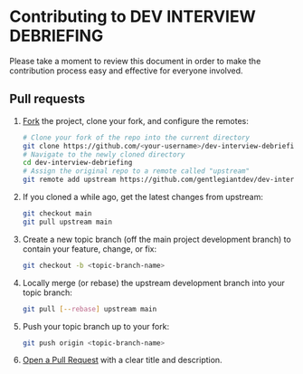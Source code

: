 # Contributing to DEV INTERVIEW DEBRIEFING

Please take a moment to review this document in order to make the contribution process easy and effective for everyone involved.

## Pull requests
1. [Fork](https://help.github.com/articles/fork-a-repo) the project, clone your fork, and configure the remotes:

   ```bash
   # Clone your fork of the repo into the current directory
   git clone https://github.com/<your-username>/dev-interview-debriefing.git
   # Navigate to the newly cloned directory
   cd dev-interview-debriefing
   # Assign the original repo to a remote called "upstream"
   git remote add upstream https://github.com/gentlegiantdev/dev-interview-debriefing
   ```
2. If you cloned a while ago, get the latest changes from upstream:

   ```bash
   git checkout main
   git pull upstream main
   ```
3. Create a new topic branch (off the main project development branch) to contain your feature, change, or fix:

   ```bash
   git checkout -b <topic-branch-name>
   ```
4. Locally merge (or rebase) the upstream development branch into your topic branch:

   ```bash
   git pull [--rebase] upstream main
   ```
5. Push your topic branch up to your fork:

   ```bash
   git push origin <topic-branch-name>
   ```
6. [Open a Pull Request](https://help.github.com/articles/using-pull-requests/) with a clear title and description.